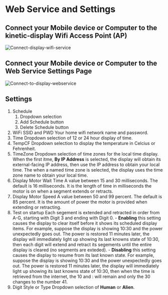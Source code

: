 # Web Service and Settings

## Connect your Mobile device or Computer to the **kinetic-display** Wifi Access Point (AP)

![Connect-display-wifi-service](../img/user-guide-wifi/connectWifi.webp)

## Connect your Mobile device or Computer to the Web Service Settings Page

![Connect-to-display-webservice](../img/user-guide-wifi/getURL.webp)

## Settings

1. Schedule
    1. Dropdown selection
    2. Add Schedule button
    3. Delete Schedule button
1. WiFi SSID and PWD
    Your home wifi network name and password.
1. Time
    Dropdown selection of 12 or 24 hour display of time.
1. TempCF
    Dropdown selection to display the temperature in Celcius or Fehrenheit.
1. TimeZone
    Dropdown selection of time zones for the local time display. When the first itme, **By IP Address** is selected, the display will obtain its external-facing IP address, then use the IP address to obtain your local time. The when a named time zone is selected, the display uses the time zone name to obtain your local time.
1. Display Motor Wait Time
    A value between 15 and 30 milliseconds.  The default is 16 milliseconds. It is the length of time in milliseconds the motor is on when a segment extends or retracts.
1. Display Motor Speed
    A value between 50 and 99 percent. The default is 85 percent. It is the amount of power the motor is provided when extending or retracting.
1. Test on startup
    Each segement is extended and retracted in order from A-G, starting with Digit 3 and ending with Digit 0.
       - **Enabling** this setting causes the display to clear itself before it shows its scheduled display items. For example, suppose the display is showing 10:30 and the power unexpectedly goes out. The power is restored 11 minutes later, the display will immediately light up showing its last knowns state of 10:30, then each digit will extend and retract its segements until the entire display is cleared (no segments are exteded). 
       - **Disabling** this setting causes the display to resume from its last known state.  For example, suppose the display is showing 10:30 and the power unexpectedly goes out. The power is restored 11 minutes later, the display will immediately light up showing its last knowns state of 10:30, then when the time is retrieved from the internet, the 10 and : will remain and only the 30 changes to the number 41.
1. Digit Style or Type
    Dropdown selection of **Human** or **Alien**.